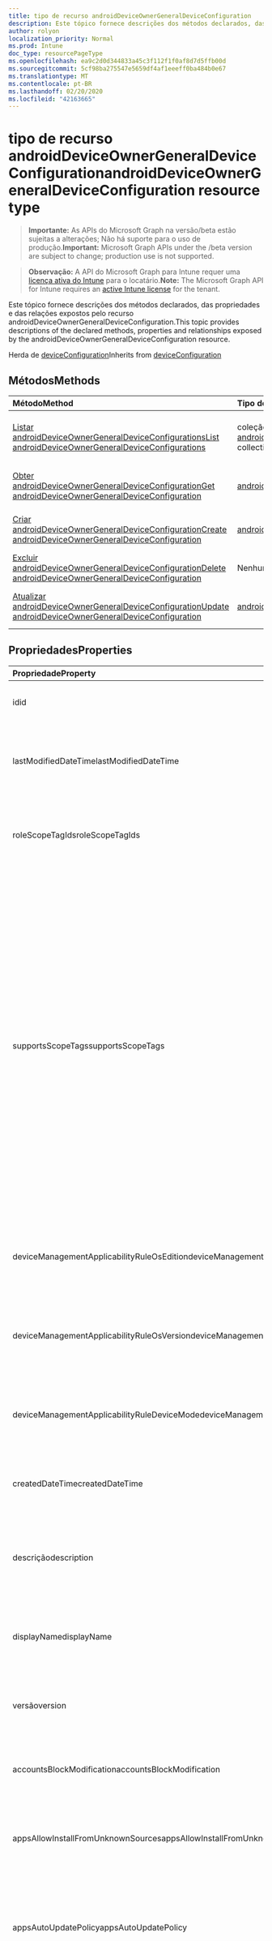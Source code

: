 ```yaml
---
title: tipo de recurso androidDeviceOwnerGeneralDeviceConfiguration
description: Este tópico fornece descrições dos métodos declarados, das propriedades e das relações expostos pelo recurso androidDeviceOwnerGeneralDeviceConfiguration.
author: rolyon
localization_priority: Normal
ms.prod: Intune
doc_type: resourcePageType
ms.openlocfilehash: ea9c2d0d344833a45c3f112f1f0af8d7d5ffb00d
ms.sourcegitcommit: 5cf98ba275547e5659df4af1eeeff0ba484b0e67
ms.translationtype: MT
ms.contentlocale: pt-BR
ms.lasthandoff: 02/20/2020
ms.locfileid: "42163665"
---
```

# <a name="androiddeviceownergeneraldeviceconfiguration-resource-type"></a><span data-ttu-id="50275-103">tipo de recurso androidDeviceOwnerGeneralDeviceConfiguration</span><span class="sxs-lookup"><span data-stu-id="50275-103">androidDeviceOwnerGeneralDeviceConfiguration resource type</span></span>

> <span data-ttu-id="50275-104">**Importante:** As APIs do Microsoft Graph na versão/beta estão sujeitas a alterações; Não há suporte para o uso de produção.</span><span class="sxs-lookup"><span data-stu-id="50275-104">**Important:** Microsoft Graph APIs under the /beta version are subject to change; production use is not supported.</span></span>

> <span data-ttu-id="50275-105">**Observação:** A API do Microsoft Graph para Intune requer uma [licença ativa do Intune](https://go.microsoft.com/fwlink/?linkid=839381) para o locatário.</span><span class="sxs-lookup"><span data-stu-id="50275-105">**Note:** The Microsoft Graph API for Intune requires an [active Intune license](https://go.microsoft.com/fwlink/?linkid=839381) for the tenant.</span></span>

<span data-ttu-id="50275-106">Este tópico fornece descrições dos métodos declarados, das propriedades e das relações expostos pelo recurso androidDeviceOwnerGeneralDeviceConfiguration.</span><span class="sxs-lookup"><span data-stu-id="50275-106">This topic provides descriptions of the declared methods, properties and relationships exposed by the androidDeviceOwnerGeneralDeviceConfiguration resource.</span></span>


<span data-ttu-id="50275-107">Herda de [deviceConfiguration](../resources/intune-shared-deviceconfiguration.md)</span><span class="sxs-lookup"><span data-stu-id="50275-107">Inherits from [deviceConfiguration](../resources/intune-shared-deviceconfiguration.md)</span></span>

## <a name="methods"></a><span data-ttu-id="50275-108">Métodos</span><span class="sxs-lookup"><span data-stu-id="50275-108">Methods</span></span>
|<span data-ttu-id="50275-109">Método</span><span class="sxs-lookup"><span data-stu-id="50275-109">Method</span></span>|<span data-ttu-id="50275-110">Tipo de retorno</span><span class="sxs-lookup"><span data-stu-id="50275-110">Return Type</span></span>|<span data-ttu-id="50275-111">Descrição</span><span class="sxs-lookup"><span data-stu-id="50275-111">Description</span></span>|
|:---|:---|:---|
|[<span data-ttu-id="50275-112">Listar androidDeviceOwnerGeneralDeviceConfigurations</span><span class="sxs-lookup"><span data-stu-id="50275-112">List androidDeviceOwnerGeneralDeviceConfigurations</span></span>](../api/intune-deviceconfig-androiddeviceownergeneraldeviceconfiguration-list.md)|<span data-ttu-id="50275-113">coleção [androidDeviceOwnerGeneralDeviceConfiguration](../resources/intune-deviceconfig-androiddeviceownergeneraldeviceconfiguration.md)</span><span class="sxs-lookup"><span data-stu-id="50275-113">[androidDeviceOwnerGeneralDeviceConfiguration](../resources/intune-deviceconfig-androiddeviceownergeneraldeviceconfiguration.md) collection</span></span>|<span data-ttu-id="50275-114">Listar Propriedades e relações dos objetos [androidDeviceOwnerGeneralDeviceConfiguration](../resources/intune-deviceconfig-androiddeviceownergeneraldeviceconfiguration.md) .</span><span class="sxs-lookup"><span data-stu-id="50275-114">List properties and relationships of the [androidDeviceOwnerGeneralDeviceConfiguration](../resources/intune-deviceconfig-androiddeviceownergeneraldeviceconfiguration.md) objects.</span></span>|
|[<span data-ttu-id="50275-115">Obter androidDeviceOwnerGeneralDeviceConfiguration</span><span class="sxs-lookup"><span data-stu-id="50275-115">Get androidDeviceOwnerGeneralDeviceConfiguration</span></span>](../api/intune-deviceconfig-androiddeviceownergeneraldeviceconfiguration-get.md)|[<span data-ttu-id="50275-116">androidDeviceOwnerGeneralDeviceConfiguration</span><span class="sxs-lookup"><span data-stu-id="50275-116">androidDeviceOwnerGeneralDeviceConfiguration</span></span>](../resources/intune-deviceconfig-androiddeviceownergeneraldeviceconfiguration.md)|<span data-ttu-id="50275-117">Leia as propriedades e as relações do objeto [androidDeviceOwnerGeneralDeviceConfiguration](../resources/intune-deviceconfig-androiddeviceownergeneraldeviceconfiguration.md) .</span><span class="sxs-lookup"><span data-stu-id="50275-117">Read properties and relationships of the [androidDeviceOwnerGeneralDeviceConfiguration](../resources/intune-deviceconfig-androiddeviceownergeneraldeviceconfiguration.md) object.</span></span>|
|[<span data-ttu-id="50275-118">Criar androidDeviceOwnerGeneralDeviceConfiguration</span><span class="sxs-lookup"><span data-stu-id="50275-118">Create androidDeviceOwnerGeneralDeviceConfiguration</span></span>](../api/intune-deviceconfig-androiddeviceownergeneraldeviceconfiguration-create.md)|[<span data-ttu-id="50275-119">androidDeviceOwnerGeneralDeviceConfiguration</span><span class="sxs-lookup"><span data-stu-id="50275-119">androidDeviceOwnerGeneralDeviceConfiguration</span></span>](../resources/intune-deviceconfig-androiddeviceownergeneraldeviceconfiguration.md)|<span data-ttu-id="50275-120">Criar um novo objeto [androidDeviceOwnerGeneralDeviceConfiguration](../resources/intune-deviceconfig-androiddeviceownergeneraldeviceconfiguration.md) .</span><span class="sxs-lookup"><span data-stu-id="50275-120">Create a new [androidDeviceOwnerGeneralDeviceConfiguration](../resources/intune-deviceconfig-androiddeviceownergeneraldeviceconfiguration.md) object.</span></span>|
|[<span data-ttu-id="50275-121">Excluir androidDeviceOwnerGeneralDeviceConfiguration</span><span class="sxs-lookup"><span data-stu-id="50275-121">Delete androidDeviceOwnerGeneralDeviceConfiguration</span></span>](../api/intune-deviceconfig-androiddeviceownergeneraldeviceconfiguration-delete.md)|<span data-ttu-id="50275-122">Nenhum</span><span class="sxs-lookup"><span data-stu-id="50275-122">None</span></span>|<span data-ttu-id="50275-123">Exclui [androidDeviceOwnerGeneralDeviceConfiguration](../resources/intune-deviceconfig-androiddeviceownergeneraldeviceconfiguration.md).</span><span class="sxs-lookup"><span data-stu-id="50275-123">Deletes a [androidDeviceOwnerGeneralDeviceConfiguration](../resources/intune-deviceconfig-androiddeviceownergeneraldeviceconfiguration.md).</span></span>|
|[<span data-ttu-id="50275-124">Atualizar androidDeviceOwnerGeneralDeviceConfiguration</span><span class="sxs-lookup"><span data-stu-id="50275-124">Update androidDeviceOwnerGeneralDeviceConfiguration</span></span>](../api/intune-deviceconfig-androiddeviceownergeneraldeviceconfiguration-update.md)|[<span data-ttu-id="50275-125">androidDeviceOwnerGeneralDeviceConfiguration</span><span class="sxs-lookup"><span data-stu-id="50275-125">androidDeviceOwnerGeneralDeviceConfiguration</span></span>](../resources/intune-deviceconfig-androiddeviceownergeneraldeviceconfiguration.md)|<span data-ttu-id="50275-126">Atualiza as propriedades de um objeto [androidDeviceOwnerGeneralDeviceConfiguration](../resources/intune-deviceconfig-androiddeviceownergeneraldeviceconfiguration.md) .</span><span class="sxs-lookup"><span data-stu-id="50275-126">Update the properties of a [androidDeviceOwnerGeneralDeviceConfiguration](../resources/intune-deviceconfig-androiddeviceownergeneraldeviceconfiguration.md) object.</span></span>|

## <a name="properties"></a><span data-ttu-id="50275-127">Propriedades</span><span class="sxs-lookup"><span data-stu-id="50275-127">Properties</span></span>
|<span data-ttu-id="50275-128">Propriedade</span><span class="sxs-lookup"><span data-stu-id="50275-128">Property</span></span>|<span data-ttu-id="50275-129">Tipo</span><span class="sxs-lookup"><span data-stu-id="50275-129">Type</span></span>|<span data-ttu-id="50275-130">Descrição</span><span class="sxs-lookup"><span data-stu-id="50275-130">Description</span></span>|
|:---|:---|:---|
|<span data-ttu-id="50275-131">id</span><span class="sxs-lookup"><span data-stu-id="50275-131">id</span></span>|<span data-ttu-id="50275-132">String</span><span class="sxs-lookup"><span data-stu-id="50275-132">String</span></span>|<span data-ttu-id="50275-133">Chave da entidade.</span><span class="sxs-lookup"><span data-stu-id="50275-133">Key of the entity.</span></span> <span data-ttu-id="50275-134">Herdada de [deviceConfiguration](../resources/intune-shared-deviceconfiguration.md)</span><span class="sxs-lookup"><span data-stu-id="50275-134">Inherited from [deviceConfiguration](../resources/intune-shared-deviceconfiguration.md)</span></span>|
|<span data-ttu-id="50275-135">lastModifiedDateTime</span><span class="sxs-lookup"><span data-stu-id="50275-135">lastModifiedDateTime</span></span>|<span data-ttu-id="50275-136">DateTimeOffset</span><span class="sxs-lookup"><span data-stu-id="50275-136">DateTimeOffset</span></span>|<span data-ttu-id="50275-137">DateTime da última modificação do objeto.</span><span class="sxs-lookup"><span data-stu-id="50275-137">DateTime the object was last modified.</span></span> <span data-ttu-id="50275-138">Herdada de [deviceConfiguration](../resources/intune-shared-deviceconfiguration.md)</span><span class="sxs-lookup"><span data-stu-id="50275-138">Inherited from [deviceConfiguration](../resources/intune-shared-deviceconfiguration.md)</span></span>|
|<span data-ttu-id="50275-139">roleScopeTagIds</span><span class="sxs-lookup"><span data-stu-id="50275-139">roleScopeTagIds</span></span>|<span data-ttu-id="50275-140">Coleção de cadeias de caracteres</span><span class="sxs-lookup"><span data-stu-id="50275-140">String collection</span></span>|<span data-ttu-id="50275-141">Lista de marcas de escopo para esta instância de entidade.</span><span class="sxs-lookup"><span data-stu-id="50275-141">List of Scope Tags for this Entity instance.</span></span> <span data-ttu-id="50275-142">Herdada de [deviceConfiguration](../resources/intune-shared-deviceconfiguration.md)</span><span class="sxs-lookup"><span data-stu-id="50275-142">Inherited from [deviceConfiguration](../resources/intune-shared-deviceconfiguration.md)</span></span>|
|<span data-ttu-id="50275-143">supportsScopeTags</span><span class="sxs-lookup"><span data-stu-id="50275-143">supportsScopeTags</span></span>|<span data-ttu-id="50275-144">Booliano</span><span class="sxs-lookup"><span data-stu-id="50275-144">Boolean</span></span>|<span data-ttu-id="50275-145">Indica se a configuração de dispositivo subjacente é ou não compatível com a atribuição de marcas de escopo.</span><span class="sxs-lookup"><span data-stu-id="50275-145">Indicates whether or not the underlying Device Configuration supports the assignment of scope tags.</span></span> <span data-ttu-id="50275-146">A atribuição à propriedade ScopeTags não é permitida quando esse valor é false e as entidades não serão visíveis aos usuários com escopo.</span><span class="sxs-lookup"><span data-stu-id="50275-146">Assigning to the ScopeTags property is not allowed when this value is false and entities will not be visible to scoped users.</span></span> <span data-ttu-id="50275-147">Isso ocorre para políticas herdadas criadas no Silverlight e pode ser resolvido excluindo e recriando a política no portal do Azure.</span><span class="sxs-lookup"><span data-stu-id="50275-147">This occurs for Legacy policies created in Silverlight and can be resolved by deleting and recreating the policy in the Azure Portal.</span></span> <span data-ttu-id="50275-148">Essa propriedade é somente leitura.</span><span class="sxs-lookup"><span data-stu-id="50275-148">This property is read-only.</span></span> <span data-ttu-id="50275-149">Herdada de [deviceConfiguration](../resources/intune-shared-deviceconfiguration.md)</span><span class="sxs-lookup"><span data-stu-id="50275-149">Inherited from [deviceConfiguration](../resources/intune-shared-deviceconfiguration.md)</span></span>|
|<span data-ttu-id="50275-150">deviceManagementApplicabilityRuleOsEdition</span><span class="sxs-lookup"><span data-stu-id="50275-150">deviceManagementApplicabilityRuleOsEdition</span></span>|[<span data-ttu-id="50275-151">deviceManagementApplicabilityRuleOsEdition</span><span class="sxs-lookup"><span data-stu-id="50275-151">deviceManagementApplicabilityRuleOsEdition</span></span>](../resources/intune-deviceconfig-devicemanagementapplicabilityruleosedition.md)|<span data-ttu-id="50275-152">A aplicabilidade da edição do sistema operacional para essa política.</span><span class="sxs-lookup"><span data-stu-id="50275-152">The OS edition applicability for this Policy.</span></span> <span data-ttu-id="50275-153">Herdada de [deviceConfiguration](../resources/intune-shared-deviceconfiguration.md)</span><span class="sxs-lookup"><span data-stu-id="50275-153">Inherited from [deviceConfiguration](../resources/intune-shared-deviceconfiguration.md)</span></span>|
|<span data-ttu-id="50275-154">deviceManagementApplicabilityRuleOsVersion</span><span class="sxs-lookup"><span data-stu-id="50275-154">deviceManagementApplicabilityRuleOsVersion</span></span>|[<span data-ttu-id="50275-155">deviceManagementApplicabilityRuleOsVersion</span><span class="sxs-lookup"><span data-stu-id="50275-155">deviceManagementApplicabilityRuleOsVersion</span></span>](../resources/intune-deviceconfig-devicemanagementapplicabilityruleosversion.md)|<span data-ttu-id="50275-156">A regra de aplicabilidade da versão do sistema operacional para esta política.</span><span class="sxs-lookup"><span data-stu-id="50275-156">The OS version applicability rule for this Policy.</span></span> <span data-ttu-id="50275-157">Herdada de [deviceConfiguration](../resources/intune-shared-deviceconfiguration.md)</span><span class="sxs-lookup"><span data-stu-id="50275-157">Inherited from [deviceConfiguration](../resources/intune-shared-deviceconfiguration.md)</span></span>|
|<span data-ttu-id="50275-158">deviceManagementApplicabilityRuleDeviceMode</span><span class="sxs-lookup"><span data-stu-id="50275-158">deviceManagementApplicabilityRuleDeviceMode</span></span>|[<span data-ttu-id="50275-159">deviceManagementApplicabilityRuleDeviceMode</span><span class="sxs-lookup"><span data-stu-id="50275-159">deviceManagementApplicabilityRuleDeviceMode</span></span>](../resources/intune-deviceconfig-devicemanagementapplicabilityruledevicemode.md)|<span data-ttu-id="50275-160">A regra de aplicabilidade do modo de dispositivo para essa política.</span><span class="sxs-lookup"><span data-stu-id="50275-160">The device mode applicability rule for this Policy.</span></span> <span data-ttu-id="50275-161">Herdada de [deviceConfiguration](../resources/intune-shared-deviceconfiguration.md)</span><span class="sxs-lookup"><span data-stu-id="50275-161">Inherited from [deviceConfiguration](../resources/intune-shared-deviceconfiguration.md)</span></span>|
|<span data-ttu-id="50275-162">createdDateTime</span><span class="sxs-lookup"><span data-stu-id="50275-162">createdDateTime</span></span>|<span data-ttu-id="50275-163">DateTimeOffset</span><span class="sxs-lookup"><span data-stu-id="50275-163">DateTimeOffset</span></span>|<span data-ttu-id="50275-164">DateTime em que o objeto foi criado.</span><span class="sxs-lookup"><span data-stu-id="50275-164">DateTime the object was created.</span></span> <span data-ttu-id="50275-165">Herdada de [deviceConfiguration](../resources/intune-shared-deviceconfiguration.md)</span><span class="sxs-lookup"><span data-stu-id="50275-165">Inherited from [deviceConfiguration](../resources/intune-shared-deviceconfiguration.md)</span></span>|
|<span data-ttu-id="50275-166">descrição</span><span class="sxs-lookup"><span data-stu-id="50275-166">description</span></span>|<span data-ttu-id="50275-167">String</span><span class="sxs-lookup"><span data-stu-id="50275-167">String</span></span>|<span data-ttu-id="50275-168">O administrador forneceu a descrição da Configuração do dispositivo.</span><span class="sxs-lookup"><span data-stu-id="50275-168">Admin provided description of the Device Configuration.</span></span> <span data-ttu-id="50275-169">Herdada de [deviceConfiguration](../resources/intune-shared-deviceconfiguration.md)</span><span class="sxs-lookup"><span data-stu-id="50275-169">Inherited from [deviceConfiguration](../resources/intune-shared-deviceconfiguration.md)</span></span>|
|<span data-ttu-id="50275-170">displayName</span><span class="sxs-lookup"><span data-stu-id="50275-170">displayName</span></span>|<span data-ttu-id="50275-171">Cadeia de caracteres</span><span class="sxs-lookup"><span data-stu-id="50275-171">String</span></span>|<span data-ttu-id="50275-172">O administrador forneceu o nome da Configuração do dispositivo.</span><span class="sxs-lookup"><span data-stu-id="50275-172">Admin provided name of the device configuration.</span></span> <span data-ttu-id="50275-173">Herdada de [deviceConfiguration](../resources/intune-shared-deviceconfiguration.md)</span><span class="sxs-lookup"><span data-stu-id="50275-173">Inherited from [deviceConfiguration](../resources/intune-shared-deviceconfiguration.md)</span></span>|
|<span data-ttu-id="50275-174">versão</span><span class="sxs-lookup"><span data-stu-id="50275-174">version</span></span>|<span data-ttu-id="50275-175">Int32</span><span class="sxs-lookup"><span data-stu-id="50275-175">Int32</span></span>|<span data-ttu-id="50275-176">Versão da configuração do dispositivo.</span><span class="sxs-lookup"><span data-stu-id="50275-176">Version of the device configuration.</span></span> <span data-ttu-id="50275-177">Herdada de [deviceConfiguration](../resources/intune-shared-deviceconfiguration.md)</span><span class="sxs-lookup"><span data-stu-id="50275-177">Inherited from [deviceConfiguration](../resources/intune-shared-deviceconfiguration.md)</span></span>|
|<span data-ttu-id="50275-178">accountsBlockModification</span><span class="sxs-lookup"><span data-stu-id="50275-178">accountsBlockModification</span></span>|<span data-ttu-id="50275-179">Booliano</span><span class="sxs-lookup"><span data-stu-id="50275-179">Boolean</span></span>|<span data-ttu-id="50275-180">Indica se a adição ou a remoção de contas está desabilitada.</span><span class="sxs-lookup"><span data-stu-id="50275-180">Indicates whether or not adding or removing accounts is disabled.</span></span>|
|<span data-ttu-id="50275-181">appsAllowInstallFromUnknownSources</span><span class="sxs-lookup"><span data-stu-id="50275-181">appsAllowInstallFromUnknownSources</span></span>|<span data-ttu-id="50275-182">Booliano</span><span class="sxs-lookup"><span data-stu-id="50275-182">Boolean</span></span>|<span data-ttu-id="50275-183">Indica se o usuário tem permissão para habilitar a configuração de fontes desconhecidas.</span><span class="sxs-lookup"><span data-stu-id="50275-183">Indicates whether or not the user is allowed to enable to unknown sources setting.</span></span>|
|<span data-ttu-id="50275-184">appsAutoUpdatePolicy</span><span class="sxs-lookup"><span data-stu-id="50275-184">appsAutoUpdatePolicy</span></span>|[<span data-ttu-id="50275-185">androidDeviceOwnerAppAutoUpdatePolicyType</span><span class="sxs-lookup"><span data-stu-id="50275-185">androidDeviceOwnerAppAutoUpdatePolicyType</span></span>](../resources/intune-deviceconfig-androiddeviceownerappautoupdatepolicytype.md)|<span data-ttu-id="50275-186">Indica o valor da política de atualização automática do aplicativo.</span><span class="sxs-lookup"><span data-stu-id="50275-186">Indicates the value of the app auto update policy.</span></span> <span data-ttu-id="50275-187">Os valores possíveis são: `notConfigured`, `userChoice`, `never`, `wiFiOnly`, `always`.</span><span class="sxs-lookup"><span data-stu-id="50275-187">Possible values are: `notConfigured`, `userChoice`, `never`, `wiFiOnly`, `always`.</span></span>|
|<span data-ttu-id="50275-188">appsDefaultPermissionPolicy</span><span class="sxs-lookup"><span data-stu-id="50275-188">appsDefaultPermissionPolicy</span></span>|[<span data-ttu-id="50275-189">androidDeviceOwnerDefaultAppPermissionPolicyType</span><span class="sxs-lookup"><span data-stu-id="50275-189">androidDeviceOwnerDefaultAppPermissionPolicyType</span></span>](../resources/intune-deviceconfig-androiddeviceownerdefaultapppermissionpolicytype.md)|<span data-ttu-id="50275-190">Indica a política de permissão para solicitações de permissões de tempo de execução se uma não estiver definida para o aplicativo especificamente.</span><span class="sxs-lookup"><span data-stu-id="50275-190">Indicates the permission policy for requests for runtime permissions if one is not defined for the app specifically.</span></span> <span data-ttu-id="50275-191">Os valores possíveis são: `deviceDefault`, `prompt`, `autoGrant`, `autoDeny`.</span><span class="sxs-lookup"><span data-stu-id="50275-191">Possible values are: `deviceDefault`, `prompt`, `autoGrant`, `autoDeny`.</span></span>|
|<span data-ttu-id="50275-192">appsRecommendSkippingFirstUseHints</span><span class="sxs-lookup"><span data-stu-id="50275-192">appsRecommendSkippingFirstUseHints</span></span>|<span data-ttu-id="50275-193">Booliano</span><span class="sxs-lookup"><span data-stu-id="50275-193">Boolean</span></span>|<span data-ttu-id="50275-194">Se todos os aplicativos devem ou não ser recomendados, pule qualquer dica de primeira vez que ele possa ter adicionado.</span><span class="sxs-lookup"><span data-stu-id="50275-194">Whether or not to recommend all apps skip any first-time-use hints they may have added.</span></span>|
|<span data-ttu-id="50275-195">bluetoothBlockConfiguration</span><span class="sxs-lookup"><span data-stu-id="50275-195">bluetoothBlockConfiguration</span></span>|<span data-ttu-id="50275-196">Booliano</span><span class="sxs-lookup"><span data-stu-id="50275-196">Boolean</span></span>|<span data-ttu-id="50275-197">Indica se um usuário será ou não impedido de configurar o Bluetooth.</span><span class="sxs-lookup"><span data-stu-id="50275-197">Indicates whether or not to block a user from configuring bluetooth.</span></span>|
|<span data-ttu-id="50275-198">bluetoothBlockContactSharing</span><span class="sxs-lookup"><span data-stu-id="50275-198">bluetoothBlockContactSharing</span></span>|<span data-ttu-id="50275-199">Booliano</span><span class="sxs-lookup"><span data-stu-id="50275-199">Boolean</span></span>|<span data-ttu-id="50275-200">Indica se um usuário será ou não impedido de compartilhar contatos via Bluetooth.</span><span class="sxs-lookup"><span data-stu-id="50275-200">Indicates whether or not to block a user from sharing contacts via bluetooth.</span></span>|
|<span data-ttu-id="50275-201">cameraBlocked</span><span class="sxs-lookup"><span data-stu-id="50275-201">cameraBlocked</span></span>|<span data-ttu-id="50275-202">Booliano</span><span class="sxs-lookup"><span data-stu-id="50275-202">Boolean</span></span>|<span data-ttu-id="50275-203">Indica se o uso da câmera deve ou não ser desativado.</span><span class="sxs-lookup"><span data-stu-id="50275-203">Indicates whether or not to disable the use of the camera.</span></span>|
|<span data-ttu-id="50275-204">cellularBlockWiFiTethering</span><span class="sxs-lookup"><span data-stu-id="50275-204">cellularBlockWiFiTethering</span></span>|<span data-ttu-id="50275-205">Boolean</span><span class="sxs-lookup"><span data-stu-id="50275-205">Boolean</span></span>|<span data-ttu-id="50275-206">Indica se o compartilhamento de Internet por Wi-Fi deve ou não ser bloqueado.</span><span class="sxs-lookup"><span data-stu-id="50275-206">Indicates whether or not to block Wi-Fi tethering.</span></span>|
|<span data-ttu-id="50275-207">certificateCredentialConfigurationDisabled</span><span class="sxs-lookup"><span data-stu-id="50275-207">certificateCredentialConfigurationDisabled</span></span>|<span data-ttu-id="50275-208">Booliano</span><span class="sxs-lookup"><span data-stu-id="50275-208">Boolean</span></span>|<span data-ttu-id="50275-209">Indica se os usuários devem ou não ser bloqueados de qualquer configuração de credencial de certificado.</span><span class="sxs-lookup"><span data-stu-id="50275-209">Indicates whether or not to block users from any certificate credential configuration.</span></span>|
|<span data-ttu-id="50275-210">dataRoamingBlocked</span><span class="sxs-lookup"><span data-stu-id="50275-210">dataRoamingBlocked</span></span>|<span data-ttu-id="50275-211">Booliano</span><span class="sxs-lookup"><span data-stu-id="50275-211">Boolean</span></span>|<span data-ttu-id="50275-212">Indica se um usuário será ou não bloqueado de roaming de dados.</span><span class="sxs-lookup"><span data-stu-id="50275-212">Indicates whether or not to block a user from data roaming.</span></span>|
|<span data-ttu-id="50275-213">dateTimeConfigurationBlocked</span><span class="sxs-lookup"><span data-stu-id="50275-213">dateTimeConfigurationBlocked</span></span>|<span data-ttu-id="50275-214">Booliano</span><span class="sxs-lookup"><span data-stu-id="50275-214">Boolean</span></span>|<span data-ttu-id="50275-215">Indica se o usuário será ou não impedido de alterar manualmente a data ou a hora no dispositivo</span><span class="sxs-lookup"><span data-stu-id="50275-215">Indicates whether or not to block the user from manually changing the date or time on the device</span></span>|
|<span data-ttu-id="50275-216">factoryResetDeviceAdministratorEmails</span><span class="sxs-lookup"><span data-stu-id="50275-216">factoryResetDeviceAdministratorEmails</span></span>|<span data-ttu-id="50275-217">Coleção de cadeias de caracteres</span><span class="sxs-lookup"><span data-stu-id="50275-217">String collection</span></span>|<span data-ttu-id="50275-218">Lista de emails de conta do Google que serão necessários para autenticar após a redefinição de fábrica de um dispositivo antes que ele possa ser configurado.</span><span class="sxs-lookup"><span data-stu-id="50275-218">List of Google account emails that will be required to authenticate after a device is factory reset before it can be set up.</span></span>|
|<span data-ttu-id="50275-219">factoryResetBlocked</span><span class="sxs-lookup"><span data-stu-id="50275-219">factoryResetBlocked</span></span>|<span data-ttu-id="50275-220">Boolean</span><span class="sxs-lookup"><span data-stu-id="50275-220">Boolean</span></span>|<span data-ttu-id="50275-221">Indica se a opção de redefinição de fábrica em configurações está desabilitada.</span><span class="sxs-lookup"><span data-stu-id="50275-221">Indicates whether or not the factory reset option in settings is disabled.</span></span>|
|<span data-ttu-id="50275-222">globalProxy</span><span class="sxs-lookup"><span data-stu-id="50275-222">globalProxy</span></span>|[<span data-ttu-id="50275-223">androidDeviceOwnerGlobalProxy</span><span class="sxs-lookup"><span data-stu-id="50275-223">androidDeviceOwnerGlobalProxy</span></span>](../resources/intune-deviceconfig-androiddeviceownerglobalproxy.md)|<span data-ttu-id="50275-224">O proxy é configurado diretamente com hosts, porta e hosts excluídos.</span><span class="sxs-lookup"><span data-stu-id="50275-224">Proxy is set up directly with host, port and excluded hosts.</span></span>|
|<span data-ttu-id="50275-225">googleAccountsBlocked</span><span class="sxs-lookup"><span data-stu-id="50275-225">googleAccountsBlocked</span></span>|<span data-ttu-id="50275-226">Booliano</span><span class="sxs-lookup"><span data-stu-id="50275-226">Boolean</span></span>|<span data-ttu-id="50275-227">Indica se as contas do Google serão bloqueadas ou não.</span><span class="sxs-lookup"><span data-stu-id="50275-227">Indicates whether or not google accounts will be blocked.</span></span>|
|<span data-ttu-id="50275-228">kioskModeScreenSaverConfigurationEnabled</span><span class="sxs-lookup"><span data-stu-id="50275-228">kioskModeScreenSaverConfigurationEnabled</span></span>|<span data-ttu-id="50275-229">Booliano</span><span class="sxs-lookup"><span data-stu-id="50275-229">Boolean</span></span>|<span data-ttu-id="50275-230">Se o modo de proteção de tela deve ou não ser habilitado ou não no modo quiosque.</span><span class="sxs-lookup"><span data-stu-id="50275-230">Whether or not to enable screen saver mode or not in Kiosk Mode.</span></span>|
|<span data-ttu-id="50275-231">kioskModeScreenSaverImageUrl</span><span class="sxs-lookup"><span data-stu-id="50275-231">kioskModeScreenSaverImageUrl</span></span>|<span data-ttu-id="50275-232">String</span><span class="sxs-lookup"><span data-stu-id="50275-232">String</span></span>|<span data-ttu-id="50275-233">URL de uma imagem que será a proteção de tela do dispositivo no modo quiosque.</span><span class="sxs-lookup"><span data-stu-id="50275-233">URL for an image that will be the device's screen saver in Kiosk Mode.</span></span>|
|<span data-ttu-id="50275-234">kioskModeScreenSaverDisplayTimeInSeconds</span><span class="sxs-lookup"><span data-stu-id="50275-234">kioskModeScreenSaverDisplayTimeInSeconds</span></span>|<span data-ttu-id="50275-235">Int32</span><span class="sxs-lookup"><span data-stu-id="50275-235">Int32</span></span>|<span data-ttu-id="50275-236">O número de segundos que o dispositivo exibirá a proteção de tela no modo quiosque.</span><span class="sxs-lookup"><span data-stu-id="50275-236">The number of seconds that the device will display the screen saver for in Kiosk Mode.</span></span> <span data-ttu-id="50275-237">Valores válidos de 0 a 9999999</span><span class="sxs-lookup"><span data-stu-id="50275-237">Valid values 0 to 9999999</span></span>|
|<span data-ttu-id="50275-238">kioskModeScreenSaverStartDelayInSeconds</span><span class="sxs-lookup"><span data-stu-id="50275-238">kioskModeScreenSaverStartDelayInSeconds</span></span>|<span data-ttu-id="50275-239">Int32</span><span class="sxs-lookup"><span data-stu-id="50275-239">Int32</span></span>|<span data-ttu-id="50275-240">O número de segundos que o dispositivo precisa estar inativo para que a proteção de tela seja mostrada no modo quiosque.</span><span class="sxs-lookup"><span data-stu-id="50275-240">The number of seconds the device needs to be inactive for before the screen saver is shown in Kiosk Mode.</span></span> <span data-ttu-id="50275-241">Valores válidos de 1 a 9999999</span><span class="sxs-lookup"><span data-stu-id="50275-241">Valid values 1 to 9999999</span></span>|
|<span data-ttu-id="50275-242">kioskModeScreenSaverDetectMediaDisabled</span><span class="sxs-lookup"><span data-stu-id="50275-242">kioskModeScreenSaverDetectMediaDisabled</span></span>|<span data-ttu-id="50275-243">Booliano</span><span class="sxs-lookup"><span data-stu-id="50275-243">Boolean</span></span>|<span data-ttu-id="50275-244">Se a tela do dispositivo deve ou não mostrar a proteção de tela se áudio/vídeo estiver em execução no modo quiosque.</span><span class="sxs-lookup"><span data-stu-id="50275-244">Whether or not the device screen should show the screen saver if audio/video is playing in Kiosk Mode.</span></span>|
|<span data-ttu-id="50275-245">kioskModeApps</span><span class="sxs-lookup"><span data-stu-id="50275-245">kioskModeApps</span></span>|<span data-ttu-id="50275-246">Coleção [appListItem](../resources/intune-deviceconfig-applistitem.md)</span><span class="sxs-lookup"><span data-stu-id="50275-246">[appListItem](../resources/intune-deviceconfig-applistitem.md) collection</span></span>|<span data-ttu-id="50275-247">Uma lista de aplicativos gerenciados que serão mostrados quando o dispositivo estiver no modo quiosque.</span><span class="sxs-lookup"><span data-stu-id="50275-247">A list of managed apps that will be shown when the device is in Kiosk Mode.</span></span> <span data-ttu-id="50275-248">Esta coleção pode conter um máximo de 500 elementos.</span><span class="sxs-lookup"><span data-stu-id="50275-248">This collection can contain a maximum of 500 elements.</span></span>|
|<span data-ttu-id="50275-249">kioskModeWallpaperUrl</span><span class="sxs-lookup"><span data-stu-id="50275-249">kioskModeWallpaperUrl</span></span>|<span data-ttu-id="50275-250">String</span><span class="sxs-lookup"><span data-stu-id="50275-250">String</span></span>|<span data-ttu-id="50275-251">URL para uma imagem publicamente acessível a ser usada para o papel de parede quando o dispositivo estiver no modo quiosque.</span><span class="sxs-lookup"><span data-stu-id="50275-251">URL to a publicly accessible image to use for the wallpaper when the device is in Kiosk Mode.</span></span>|
|<span data-ttu-id="50275-252">kioskModeExitCode</span><span class="sxs-lookup"><span data-stu-id="50275-252">kioskModeExitCode</span></span>|<span data-ttu-id="50275-253">String</span><span class="sxs-lookup"><span data-stu-id="50275-253">String</span></span>|<span data-ttu-id="50275-254">Código de saída para permitir que um usuário saia do modo quiosque quando o dispositivo estiver no modo quiosque.</span><span class="sxs-lookup"><span data-stu-id="50275-254">Exit code to allow a user to escape from Kiosk Mode when the device is in Kiosk Mode.</span></span>|
|<span data-ttu-id="50275-255">kioskModeVirtualHomeButtonEnabled</span><span class="sxs-lookup"><span data-stu-id="50275-255">kioskModeVirtualHomeButtonEnabled</span></span>|<span data-ttu-id="50275-256">Booliano</span><span class="sxs-lookup"><span data-stu-id="50275-256">Boolean</span></span>|<span data-ttu-id="50275-257">Se um botão de Home virtual será exibido ou não quando o dispositivo estiver no modo quiosque.</span><span class="sxs-lookup"><span data-stu-id="50275-257">Whether or not to display a virtual home button when the device is in Kiosk Mode.</span></span>|
|<span data-ttu-id="50275-258">kioskModeVirtualHomeButtonType</span><span class="sxs-lookup"><span data-stu-id="50275-258">kioskModeVirtualHomeButtonType</span></span>|[<span data-ttu-id="50275-259">androidDeviceOwnerVirtualHomeButtonType</span><span class="sxs-lookup"><span data-stu-id="50275-259">androidDeviceOwnerVirtualHomeButtonType</span></span>](../resources/intune-deviceconfig-androiddeviceownervirtualhomebuttontype.md)|<span data-ttu-id="50275-260">Indica se o botão de Home virtual é um botão deslizar para cima ou um botão de início flutuante.</span><span class="sxs-lookup"><span data-stu-id="50275-260">Indicates whether the virtual home button is a swipe up home button or a floating home button.</span></span> <span data-ttu-id="50275-261">Os valores possíveis são: `notConfigured`, `swipeUp`, `floating`.</span><span class="sxs-lookup"><span data-stu-id="50275-261">Possible values are: `notConfigured`, `swipeUp`, `floating`.</span></span>|
|<span data-ttu-id="50275-262">kioskModeBluetoothConfigurationEnabled</span><span class="sxs-lookup"><span data-stu-id="50275-262">kioskModeBluetoothConfigurationEnabled</span></span>|<span data-ttu-id="50275-263">Booliano</span><span class="sxs-lookup"><span data-stu-id="50275-263">Boolean</span></span>|<span data-ttu-id="50275-264">Se permitirá ou não que um usuário defina configurações de Bluetooth no modo quiosque.</span><span class="sxs-lookup"><span data-stu-id="50275-264">Whether or not to allow a user to configure Bluetooth settings in Kiosk Mode.</span></span>|
|<span data-ttu-id="50275-265">kioskModeWiFiConfigurationEnabled</span><span class="sxs-lookup"><span data-stu-id="50275-265">kioskModeWiFiConfigurationEnabled</span></span>|<span data-ttu-id="50275-266">Booliano</span><span class="sxs-lookup"><span data-stu-id="50275-266">Boolean</span></span>|<span data-ttu-id="50275-267">Se permitirá ou não que um usuário defina configurações de Wi-Fi no modo quiosque.</span><span class="sxs-lookup"><span data-stu-id="50275-267">Whether or not to allow a user to configure Wi-Fi settings in Kiosk Mode.</span></span>|
|<span data-ttu-id="50275-268">kioskModeFlashlightConfigurationEnabled</span><span class="sxs-lookup"><span data-stu-id="50275-268">kioskModeFlashlightConfigurationEnabled</span></span>|<span data-ttu-id="50275-269">Booliano</span><span class="sxs-lookup"><span data-stu-id="50275-269">Boolean</span></span>|<span data-ttu-id="50275-270">Se permitirá ou não que um usuário use a lanterna no modo quiosque.</span><span class="sxs-lookup"><span data-stu-id="50275-270">Whether or not to allow a user to use the flashlight in Kiosk Mode.</span></span>|
|<span data-ttu-id="50275-271">kioskModeMediaVolumeConfigurationEnabled</span><span class="sxs-lookup"><span data-stu-id="50275-271">kioskModeMediaVolumeConfigurationEnabled</span></span>|<span data-ttu-id="50275-272">Booliano</span><span class="sxs-lookup"><span data-stu-id="50275-272">Boolean</span></span>|<span data-ttu-id="50275-273">Se permitirá ou não que um usuário altere o volume de mídia no modo quiosque.</span><span class="sxs-lookup"><span data-stu-id="50275-273">Whether or not to allow a user to change the media volume in Kiosk Mode.</span></span>|
|<span data-ttu-id="50275-274">microphoneForceMute</span><span class="sxs-lookup"><span data-stu-id="50275-274">microphoneForceMute</span></span>|<span data-ttu-id="50275-275">Booliano</span><span class="sxs-lookup"><span data-stu-id="50275-275">Boolean</span></span>|<span data-ttu-id="50275-276">Indica se a desativação do microfone no dispositivo deve ou não ser bloqueada.</span><span class="sxs-lookup"><span data-stu-id="50275-276">Indicates whether or not to block unmuting the microphone on the device.</span></span>|
|<span data-ttu-id="50275-277">networkEscapeHatchAllowed</span><span class="sxs-lookup"><span data-stu-id="50275-277">networkEscapeHatchAllowed</span></span>|<span data-ttu-id="50275-278">Booliano</span><span class="sxs-lookup"><span data-stu-id="50275-278">Boolean</span></span>|<span data-ttu-id="50275-279">Indica se o dispositivo permitirá ou não conexão com uma conexão de rede temporária no momento da inicialização.</span><span class="sxs-lookup"><span data-stu-id="50275-279">Indicates whether or not the device will allow connecting to a temporary network connection at boot time.</span></span>|
|<span data-ttu-id="50275-280">nfcBlockOutgoingBeam</span><span class="sxs-lookup"><span data-stu-id="50275-280">nfcBlockOutgoingBeam</span></span>|<span data-ttu-id="50275-281">Booliano</span><span class="sxs-lookup"><span data-stu-id="50275-281">Boolean</span></span>|<span data-ttu-id="50275-282">Indica se o feixe de saída NFC deve ou não ser bloqueado.</span><span class="sxs-lookup"><span data-stu-id="50275-282">Indicates whether or not to block NFC outgoing beam.</span></span>|
|<span data-ttu-id="50275-283">passwordBlockKeyguard</span><span class="sxs-lookup"><span data-stu-id="50275-283">passwordBlockKeyguard</span></span>|<span data-ttu-id="50275-284">Booliano</span><span class="sxs-lookup"><span data-stu-id="50275-284">Boolean</span></span>|<span data-ttu-id="50275-285">Indica se o keyguard está desabilitado ou não.</span><span class="sxs-lookup"><span data-stu-id="50275-285">Indicates whether or not the keyguard is disabled.</span></span>|
|<span data-ttu-id="50275-286">passwordBlockKeyguardFeatures</span><span class="sxs-lookup"><span data-stu-id="50275-286">passwordBlockKeyguardFeatures</span></span>|<span data-ttu-id="50275-287">coleção [androidKeyguardFeature](../resources/intune-deviceconfig-androidkeyguardfeature.md)</span><span class="sxs-lookup"><span data-stu-id="50275-287">[androidKeyguardFeature](../resources/intune-deviceconfig-androidkeyguardfeature.md) collection</span></span>|<span data-ttu-id="50275-288">Lista de recursos de keyguard de dispositivo para bloquear.</span><span class="sxs-lookup"><span data-stu-id="50275-288">List of device keyguard features to block.</span></span> <span data-ttu-id="50275-289">Essa coleção pode conter um máximo de 7 elementos.</span><span class="sxs-lookup"><span data-stu-id="50275-289">This collection can contain a maximum of 7 elements.</span></span>|
|<span data-ttu-id="50275-290">passwordExpirationDays</span><span class="sxs-lookup"><span data-stu-id="50275-290">passwordExpirationDays</span></span>|<span data-ttu-id="50275-291">Int32</span><span class="sxs-lookup"><span data-stu-id="50275-291">Int32</span></span>|<span data-ttu-id="50275-292">Indica a quantidade de tempo, em segundos, que uma senha pode ser definida para antes de expirar e uma nova senha será necessária.</span><span class="sxs-lookup"><span data-stu-id="50275-292">Indicates the amount of time in seconds that a password can be set for before it expires and a new password will be required.</span></span> <span data-ttu-id="50275-293">Valores válidos de 1 a 365</span><span class="sxs-lookup"><span data-stu-id="50275-293">Valid values 1 to 365</span></span>|
|<span data-ttu-id="50275-294">passwordMinimumLength</span><span class="sxs-lookup"><span data-stu-id="50275-294">passwordMinimumLength</span></span>|<span data-ttu-id="50275-295">Int32</span><span class="sxs-lookup"><span data-stu-id="50275-295">Int32</span></span>|<span data-ttu-id="50275-296">Indica o comprimento mínimo da senha necessária no dispositivo.</span><span class="sxs-lookup"><span data-stu-id="50275-296">Indicates the minimum length of the password required on the device.</span></span> <span data-ttu-id="50275-297">Valores válidos de 4 a 16</span><span class="sxs-lookup"><span data-stu-id="50275-297">Valid values 4 to 16</span></span>|
|<span data-ttu-id="50275-298">passwordMinimumLetterCharacters</span><span class="sxs-lookup"><span data-stu-id="50275-298">passwordMinimumLetterCharacters</span></span>|<span data-ttu-id="50275-299">Int32</span><span class="sxs-lookup"><span data-stu-id="50275-299">Int32</span></span>|<span data-ttu-id="50275-300">Indica o número mínimo de caracteres de letras necessários para a senha do dispositivo.</span><span class="sxs-lookup"><span data-stu-id="50275-300">Indicates the minimum number of letter characters required for device password.</span></span> <span data-ttu-id="50275-301">Valores válidos de 1 a 16</span><span class="sxs-lookup"><span data-stu-id="50275-301">Valid values 1 to 16</span></span>|
|<span data-ttu-id="50275-302">passwordMinimumLowerCaseCharacters</span><span class="sxs-lookup"><span data-stu-id="50275-302">passwordMinimumLowerCaseCharacters</span></span>|<span data-ttu-id="50275-303">Int32</span><span class="sxs-lookup"><span data-stu-id="50275-303">Int32</span></span>|<span data-ttu-id="50275-304">Indica o número mínimo de caracteres de maiúsculas e minúsculas necessários para a senha do dispositivo.</span><span class="sxs-lookup"><span data-stu-id="50275-304">Indicates the minimum number of lower case characters required for device password.</span></span> <span data-ttu-id="50275-305">Valores válidos de 1 a 16</span><span class="sxs-lookup"><span data-stu-id="50275-305">Valid values 1 to 16</span></span>|
|<span data-ttu-id="50275-306">passwordMinimumNonLetterCharacters</span><span class="sxs-lookup"><span data-stu-id="50275-306">passwordMinimumNonLetterCharacters</span></span>|<span data-ttu-id="50275-307">Int32</span><span class="sxs-lookup"><span data-stu-id="50275-307">Int32</span></span>|<span data-ttu-id="50275-308">Indica o número mínimo de caracteres que não são letras necessários para a senha do dispositivo.</span><span class="sxs-lookup"><span data-stu-id="50275-308">Indicates the minimum number of non-letter characters required for device password.</span></span> <span data-ttu-id="50275-309">Valores válidos de 1 a 16</span><span class="sxs-lookup"><span data-stu-id="50275-309">Valid values 1 to 16</span></span>|
|<span data-ttu-id="50275-310">passwordMinimumNumericCharacters</span><span class="sxs-lookup"><span data-stu-id="50275-310">passwordMinimumNumericCharacters</span></span>|<span data-ttu-id="50275-311">Int32</span><span class="sxs-lookup"><span data-stu-id="50275-311">Int32</span></span>|<span data-ttu-id="50275-312">Indica o número mínimo de caracteres numéricos necessários para a senha do dispositivo.</span><span class="sxs-lookup"><span data-stu-id="50275-312">Indicates the minimum number of numeric characters required for device password.</span></span> <span data-ttu-id="50275-313">Valores válidos de 1 a 16</span><span class="sxs-lookup"><span data-stu-id="50275-313">Valid values 1 to 16</span></span>|
|<span data-ttu-id="50275-314">passwordMinimumSymbolCharacters</span><span class="sxs-lookup"><span data-stu-id="50275-314">passwordMinimumSymbolCharacters</span></span>|<span data-ttu-id="50275-315">Int32</span><span class="sxs-lookup"><span data-stu-id="50275-315">Int32</span></span>|<span data-ttu-id="50275-316">Indica o número mínimo de caracteres de símbolo necessários para a senha do dispositivo.</span><span class="sxs-lookup"><span data-stu-id="50275-316">Indicates the minimum number of symbol characters required for device password.</span></span> <span data-ttu-id="50275-317">Valores válidos de 1 a 16</span><span class="sxs-lookup"><span data-stu-id="50275-317">Valid values 1 to 16</span></span>|
|<span data-ttu-id="50275-318">passwordMinimumUpperCaseCharacters</span><span class="sxs-lookup"><span data-stu-id="50275-318">passwordMinimumUpperCaseCharacters</span></span>|<span data-ttu-id="50275-319">Int32</span><span class="sxs-lookup"><span data-stu-id="50275-319">Int32</span></span>|<span data-ttu-id="50275-320">Indica o número mínimo de caracteres de caseletter superior necessários para a senha do dispositivo.</span><span class="sxs-lookup"><span data-stu-id="50275-320">Indicates the minimum number of upper caseletter characters required for device password.</span></span> <span data-ttu-id="50275-321">Valores válidos de 1 a 16</span><span class="sxs-lookup"><span data-stu-id="50275-321">Valid values 1 to 16</span></span>|
|<span data-ttu-id="50275-322">passwordMinutesOfInactivityBeforeScreenTimeout</span><span class="sxs-lookup"><span data-stu-id="50275-322">passwordMinutesOfInactivityBeforeScreenTimeout</span></span>|<span data-ttu-id="50275-323">Int32</span><span class="sxs-lookup"><span data-stu-id="50275-323">Int32</span></span>|<span data-ttu-id="50275-324">Milissegundos de inatividade antes da tela expirar.</span><span class="sxs-lookup"><span data-stu-id="50275-324">Milliseconds of inactivity before the screen times out.</span></span>|
|<span data-ttu-id="50275-325">passwordPreviousPasswordCountToBlock</span><span class="sxs-lookup"><span data-stu-id="50275-325">passwordPreviousPasswordCountToBlock</span></span>|<span data-ttu-id="50275-326">Int32</span><span class="sxs-lookup"><span data-stu-id="50275-326">Int32</span></span>|<span data-ttu-id="50275-327">Indica o comprimento do histórico de senhas, onde o usuário não poderá inserir uma nova senha que seja igual a qualquer senha no histórico.</span><span class="sxs-lookup"><span data-stu-id="50275-327">Indicates the length of password history, where the user will not be able to enter a new password that is the same as any password in the history.</span></span> <span data-ttu-id="50275-328">Valores válidos de 0 a 24</span><span class="sxs-lookup"><span data-stu-id="50275-328">Valid values 0 to 24</span></span>|
|<span data-ttu-id="50275-329">passwordRequiredType</span><span class="sxs-lookup"><span data-stu-id="50275-329">passwordRequiredType</span></span>|[<span data-ttu-id="50275-330">androidDeviceOwnerRequiredPasswordType</span><span class="sxs-lookup"><span data-stu-id="50275-330">androidDeviceOwnerRequiredPasswordType</span></span>](../resources/intune-deviceconfig-androiddeviceownerrequiredpasswordtype.md)|<span data-ttu-id="50275-331">Indica a qualidade mínima da senha necessária no dispositivo.</span><span class="sxs-lookup"><span data-stu-id="50275-331">Indicates the minimum password quality required on the device.</span></span> <span data-ttu-id="50275-332">Os valores possíveis são: `deviceDefault`, `required`, `numeric`, `numericComplex`, `alphabetic`, `alphanumeric`, `alphanumericWithSymbols`, `lowSecurityBiometric`, `customPassword`.</span><span class="sxs-lookup"><span data-stu-id="50275-332">Possible values are: `deviceDefault`, `required`, `numeric`, `numericComplex`, `alphabetic`, `alphanumeric`, `alphanumericWithSymbols`, `lowSecurityBiometric`, `customPassword`.</span></span>|
|<span data-ttu-id="50275-333">passwordSignInFailureCountBeforeFactoryReset</span><span class="sxs-lookup"><span data-stu-id="50275-333">passwordSignInFailureCountBeforeFactoryReset</span></span>|<span data-ttu-id="50275-334">Int32</span><span class="sxs-lookup"><span data-stu-id="50275-334">Int32</span></span>|<span data-ttu-id="50275-335">Indica o número de vezes que um usuário pode inserir uma senha incorreta antes que o dispositivo seja apagado.</span><span class="sxs-lookup"><span data-stu-id="50275-335">Indicates the number of times a user can enter an incorrect password before the device is wiped.</span></span> <span data-ttu-id="50275-336">Valores válidos de 4 a 11</span><span class="sxs-lookup"><span data-stu-id="50275-336">Valid values 4 to 11</span></span>|
|<span data-ttu-id="50275-337">playStoreMode</span><span class="sxs-lookup"><span data-stu-id="50275-337">playStoreMode</span></span>|[<span data-ttu-id="50275-338">androidDeviceOwnerPlayStoreMode</span><span class="sxs-lookup"><span data-stu-id="50275-338">androidDeviceOwnerPlayStoreMode</span></span>](../resources/intune-deviceconfig-androiddeviceownerplaystoremode.md)|<span data-ttu-id="50275-339">Indica o modo de repositório de execução do dispositivo.</span><span class="sxs-lookup"><span data-stu-id="50275-339">Indicates the Play Store mode of the device.</span></span> <span data-ttu-id="50275-340">Os valores possíveis são: `notConfigured`, `allowList`, `blockList`.</span><span class="sxs-lookup"><span data-stu-id="50275-340">Possible values are: `notConfigured`, `allowList`, `blockList`.</span></span>|
|<span data-ttu-id="50275-341">safeBootBlocked</span><span class="sxs-lookup"><span data-stu-id="50275-341">safeBootBlocked</span></span>|<span data-ttu-id="50275-342">Booliano</span><span class="sxs-lookup"><span data-stu-id="50275-342">Boolean</span></span>|<span data-ttu-id="50275-343">Indica se o dispositivo será reinicializado na inicialização segura está desabilitado.</span><span class="sxs-lookup"><span data-stu-id="50275-343">Indicates whether or not rebooting the device into safe boot is disabled.</span></span>|
|<span data-ttu-id="50275-344">screenCaptureBlocked</span><span class="sxs-lookup"><span data-stu-id="50275-344">screenCaptureBlocked</span></span>|<span data-ttu-id="50275-345">Boolean</span><span class="sxs-lookup"><span data-stu-id="50275-345">Boolean</span></span>|<span data-ttu-id="50275-346">Indica se a capacidade de realizar capturas de tela deve ou não ser desabilitada.</span><span class="sxs-lookup"><span data-stu-id="50275-346">Indicates whether or not to disable the capability to take screenshots.</span></span>|
|<span data-ttu-id="50275-347">securityAllowDebuggingFeatures</span><span class="sxs-lookup"><span data-stu-id="50275-347">securityAllowDebuggingFeatures</span></span>|<span data-ttu-id="50275-348">Booliano</span><span class="sxs-lookup"><span data-stu-id="50275-348">Boolean</span></span>|<span data-ttu-id="50275-349">Indica se o usuário será ou não impedido de habilitar recursos de depuração no dispositivo.</span><span class="sxs-lookup"><span data-stu-id="50275-349">Indicates whether or not to block the user from enabling debugging features on the device.</span></span>|
|<span data-ttu-id="50275-350">securityRequireVerifyApps</span><span class="sxs-lookup"><span data-stu-id="50275-350">securityRequireVerifyApps</span></span>|<span data-ttu-id="50275-351">Booliano</span><span class="sxs-lookup"><span data-stu-id="50275-351">Boolean</span></span>|<span data-ttu-id="50275-352">Indica se os aplicativos devem ou não ser verificados.</span><span class="sxs-lookup"><span data-stu-id="50275-352">Indicates whether or not verify apps is required.</span></span>|
|<span data-ttu-id="50275-353">statusBarBlocked</span><span class="sxs-lookup"><span data-stu-id="50275-353">statusBarBlocked</span></span>|<span data-ttu-id="50275-354">Booliano</span><span class="sxs-lookup"><span data-stu-id="50275-354">Boolean</span></span>|<span data-ttu-id="50275-355">Indica se a barra de status está desabilitada, incluindo notificações, configurações rápidas e outras sobreposições de tela.</span><span class="sxs-lookup"><span data-stu-id="50275-355">Indicates whether or the status bar is disabled, including notifications, quick settings and other screen overlays.</span></span>|
|<span data-ttu-id="50275-356">stayOnModes</span><span class="sxs-lookup"><span data-stu-id="50275-356">stayOnModes</span></span>|<span data-ttu-id="50275-357">coleção [androidDeviceOwnerBatteryPluggedMode](../resources/intune-deviceconfig-androiddeviceownerbatterypluggedmode.md)</span><span class="sxs-lookup"><span data-stu-id="50275-357">[androidDeviceOwnerBatteryPluggedMode](../resources/intune-deviceconfig-androiddeviceownerbatterypluggedmode.md) collection</span></span>|<span data-ttu-id="50275-358">Lista de modos em que a exibição do dispositivo permanecerá ligada.</span><span class="sxs-lookup"><span data-stu-id="50275-358">List of modes in which the device's display will stay powered-on.</span></span> <span data-ttu-id="50275-359">Essa coleção pode conter um máximo de 4 elementos.</span><span class="sxs-lookup"><span data-stu-id="50275-359">This collection can contain a maximum of 4 elements.</span></span>|
|<span data-ttu-id="50275-360">storageAllowUsb</span><span class="sxs-lookup"><span data-stu-id="50275-360">storageAllowUsb</span></span>|<span data-ttu-id="50275-361">Booliano</span><span class="sxs-lookup"><span data-stu-id="50275-361">Boolean</span></span>|<span data-ttu-id="50275-362">Indica se o armazenamento em massa USB deve ou não ser permitido.</span><span class="sxs-lookup"><span data-stu-id="50275-362">Indicates whether or not to allow USB mass storage.</span></span>|
|<span data-ttu-id="50275-363">storageBlockExternalMedia</span><span class="sxs-lookup"><span data-stu-id="50275-363">storageBlockExternalMedia</span></span>|<span data-ttu-id="50275-364">Booliano</span><span class="sxs-lookup"><span data-stu-id="50275-364">Boolean</span></span>|<span data-ttu-id="50275-365">Indica se a mídia externa deve ou não ser bloqueada.</span><span class="sxs-lookup"><span data-stu-id="50275-365">Indicates whether or not to block external media.</span></span>|
|<span data-ttu-id="50275-366">storageBlockUsbFileTransfer</span><span class="sxs-lookup"><span data-stu-id="50275-366">storageBlockUsbFileTransfer</span></span>|<span data-ttu-id="50275-367">Booliano</span><span class="sxs-lookup"><span data-stu-id="50275-367">Boolean</span></span>|<span data-ttu-id="50275-368">Indica se a transferência de arquivos USB deve ou não ser bloqueada.</span><span class="sxs-lookup"><span data-stu-id="50275-368">Indicates whether or not to block USB file transfer.</span></span>|
|<span data-ttu-id="50275-369">systemUpdateWindowStartMinutesAfterMidnight</span><span class="sxs-lookup"><span data-stu-id="50275-369">systemUpdateWindowStartMinutesAfterMidnight</span></span>|<span data-ttu-id="50275-370">Int32</span><span class="sxs-lookup"><span data-stu-id="50275-370">Int32</span></span>|<span data-ttu-id="50275-371">Indica o número de minutos após a meia-noite que a janela de atualização do sistema é iniciada.</span><span class="sxs-lookup"><span data-stu-id="50275-371">Indicates the number of minutes after midnight that the system update window starts.</span></span> <span data-ttu-id="50275-372">Valores válidos de 0 a 1440</span><span class="sxs-lookup"><span data-stu-id="50275-372">Valid values 0 to 1440</span></span>|
|<span data-ttu-id="50275-373">systemUpdateWindowEndMinutesAfterMidnight</span><span class="sxs-lookup"><span data-stu-id="50275-373">systemUpdateWindowEndMinutesAfterMidnight</span></span>|<span data-ttu-id="50275-374">Int32</span><span class="sxs-lookup"><span data-stu-id="50275-374">Int32</span></span>|<span data-ttu-id="50275-375">Indica o número de minutos após a meia-noite que a janela de atualização do sistema termina.</span><span class="sxs-lookup"><span data-stu-id="50275-375">Indicates the number of minutes after midnight that the system update window ends.</span></span> <span data-ttu-id="50275-376">Valores válidos de 0 a 1440</span><span class="sxs-lookup"><span data-stu-id="50275-376">Valid values 0 to 1440</span></span>|
|<span data-ttu-id="50275-377">systemUpdateInstallType</span><span class="sxs-lookup"><span data-stu-id="50275-377">systemUpdateInstallType</span></span>|[<span data-ttu-id="50275-378">androidDeviceOwnerSystemUpdateInstallType</span><span class="sxs-lookup"><span data-stu-id="50275-378">androidDeviceOwnerSystemUpdateInstallType</span></span>](../resources/intune-deviceconfig-androiddeviceownersystemupdateinstalltype.md)|<span data-ttu-id="50275-379">O tipo de configuração de atualização do sistema.</span><span class="sxs-lookup"><span data-stu-id="50275-379">The type of system update configuration.</span></span> <span data-ttu-id="50275-380">Os valores possíveis são: `deviceDefault`, `postpone`, `windowed`, `automatic`.</span><span class="sxs-lookup"><span data-stu-id="50275-380">Possible values are: `deviceDefault`, `postpone`, `windowed`, `automatic`.</span></span>|
|<span data-ttu-id="50275-381">systemWindowsBlocked</span><span class="sxs-lookup"><span data-stu-id="50275-381">systemWindowsBlocked</span></span>|<span data-ttu-id="50275-382">Booliano</span><span class="sxs-lookup"><span data-stu-id="50275-382">Boolean</span></span>|<span data-ttu-id="50275-383">Se as janelas de prompt do sistema Android serão bloqueadas ou não, como notificações, atividades de telefone e alertas de sistema.</span><span class="sxs-lookup"><span data-stu-id="50275-383">Whether or not to block Android system prompt windows, like toasts, phone activities, and system alerts.</span></span>|
|<span data-ttu-id="50275-384">usersBlockAdd</span><span class="sxs-lookup"><span data-stu-id="50275-384">usersBlockAdd</span></span>|<span data-ttu-id="50275-385">Booliano</span><span class="sxs-lookup"><span data-stu-id="50275-385">Boolean</span></span>|<span data-ttu-id="50275-386">Indica se os usuários e perfis serão ou não desabilitados.</span><span class="sxs-lookup"><span data-stu-id="50275-386">Indicates whether or not adding users and profiles is disabled.</span></span>|
|<span data-ttu-id="50275-387">usersBlockRemove</span><span class="sxs-lookup"><span data-stu-id="50275-387">usersBlockRemove</span></span>|<span data-ttu-id="50275-388">Booliano</span><span class="sxs-lookup"><span data-stu-id="50275-388">Boolean</span></span>|<span data-ttu-id="50275-389">Indica se a remoção de outros usuários do dispositivo deve ou não ser desabilitada.</span><span class="sxs-lookup"><span data-stu-id="50275-389">Indicates whether or not to disable removing other users from the device.</span></span>|
|<span data-ttu-id="50275-390">volumeBlockAdjustment</span><span class="sxs-lookup"><span data-stu-id="50275-390">volumeBlockAdjustment</span></span>|<span data-ttu-id="50275-391">Booliano</span><span class="sxs-lookup"><span data-stu-id="50275-391">Boolean</span></span>|<span data-ttu-id="50275-392">Indica se o ajuste do volume mestre está ou não desabilitado.</span><span class="sxs-lookup"><span data-stu-id="50275-392">Indicates whether or not adjusting the master volume is disabled.</span></span>|
|<span data-ttu-id="50275-393">vpnAlwaysOnLockdownMode</span><span class="sxs-lookup"><span data-stu-id="50275-393">vpnAlwaysOnLockdownMode</span></span>|<span data-ttu-id="50275-394">Booliano</span><span class="sxs-lookup"><span data-stu-id="50275-394">Boolean</span></span>|<span data-ttu-id="50275-395">Se um nome de pacote VPN Always on for especificado, se o tráfego de rede será ou não bloqueado quando essa VPN for desconectada.</span><span class="sxs-lookup"><span data-stu-id="50275-395">If an always on VPN package name is specified, whether or not to lock network traffic when that VPN is disconnected.</span></span>|
|<span data-ttu-id="50275-396">vpnAlwaysOnPackageIdentifier</span><span class="sxs-lookup"><span data-stu-id="50275-396">vpnAlwaysOnPackageIdentifier</span></span>|<span data-ttu-id="50275-397">String</span><span class="sxs-lookup"><span data-stu-id="50275-397">String</span></span>|<span data-ttu-id="50275-398">Nome do pacote do aplicativo Android para o aplicativo que manipulará uma conexão VPN sempre ativa.</span><span class="sxs-lookup"><span data-stu-id="50275-398">Android app package name for app that will handle an always-on VPN connection.</span></span>|
|<span data-ttu-id="50275-399">wifiBlockEditConfigurations</span><span class="sxs-lookup"><span data-stu-id="50275-399">wifiBlockEditConfigurations</span></span>|<span data-ttu-id="50275-400">Booliano</span><span class="sxs-lookup"><span data-stu-id="50275-400">Boolean</span></span>|<span data-ttu-id="50275-401">Indica se o usuário será ou não impedido de editar as configurações de conexão WiFi.</span><span class="sxs-lookup"><span data-stu-id="50275-401">Indicates whether or not to block the user from editing the wifi connection settings.</span></span>|
|<span data-ttu-id="50275-402">wifiBlockEditPolicyDefinedConfigurations</span><span class="sxs-lookup"><span data-stu-id="50275-402">wifiBlockEditPolicyDefinedConfigurations</span></span>|<span data-ttu-id="50275-403">Booliano</span><span class="sxs-lookup"><span data-stu-id="50275-403">Boolean</span></span>|<span data-ttu-id="50275-404">Indica se o usuário será ou não impedido de editar apenas as redes definidas pela política.</span><span class="sxs-lookup"><span data-stu-id="50275-404">Indicates whether or not to block the user from editing just the networks defined by the policy.</span></span>|

## <a name="relationships"></a><span data-ttu-id="50275-405">Relações</span><span class="sxs-lookup"><span data-stu-id="50275-405">Relationships</span></span>
|<span data-ttu-id="50275-406">Relação</span><span class="sxs-lookup"><span data-stu-id="50275-406">Relationship</span></span>|<span data-ttu-id="50275-407">Tipo</span><span class="sxs-lookup"><span data-stu-id="50275-407">Type</span></span>|<span data-ttu-id="50275-408">Descrição</span><span class="sxs-lookup"><span data-stu-id="50275-408">Description</span></span>|
|:---|:---|:---|
|<span data-ttu-id="50275-409">groupAssignments</span><span class="sxs-lookup"><span data-stu-id="50275-409">groupAssignments</span></span>|<span data-ttu-id="50275-410">coleção [deviceConfigurationGroupAssignment](../resources/intune-deviceconfig-deviceconfigurationgroupassignment.md)</span><span class="sxs-lookup"><span data-stu-id="50275-410">[deviceConfigurationGroupAssignment](../resources/intune-deviceconfig-deviceconfigurationgroupassignment.md) collection</span></span>|<span data-ttu-id="50275-411">A lista de atribuições de grupo para o perfil de configuração do dispositivo.</span><span class="sxs-lookup"><span data-stu-id="50275-411">The list of group assignments for the device configuration profile.</span></span> <span data-ttu-id="50275-412">Herdada de [deviceConfiguration](../resources/intune-shared-deviceconfiguration.md)</span><span class="sxs-lookup"><span data-stu-id="50275-412">Inherited from [deviceConfiguration](../resources/intune-shared-deviceconfiguration.md)</span></span>|
|<span data-ttu-id="50275-413">assignments</span><span class="sxs-lookup"><span data-stu-id="50275-413">assignments</span></span>|<span data-ttu-id="50275-414">Coleção [deviceConfigurationAssignment](../resources/intune-deviceconfig-deviceconfigurationassignment.md)</span><span class="sxs-lookup"><span data-stu-id="50275-414">[deviceConfigurationAssignment](../resources/intune-deviceconfig-deviceconfigurationassignment.md) collection</span></span>|<span data-ttu-id="50275-415">A lista de atribuições para o perfil de configuração do dispositivo.</span><span class="sxs-lookup"><span data-stu-id="50275-415">The list of assignments for the device configuration profile.</span></span> <span data-ttu-id="50275-416">Herdada de [deviceConfiguration](../resources/intune-shared-deviceconfiguration.md)</span><span class="sxs-lookup"><span data-stu-id="50275-416">Inherited from [deviceConfiguration](../resources/intune-shared-deviceconfiguration.md)</span></span>|
|<span data-ttu-id="50275-417">deviceStatuses</span><span class="sxs-lookup"><span data-stu-id="50275-417">deviceStatuses</span></span>|<span data-ttu-id="50275-418">Coleção [deviceConfigurationDeviceStatus](../resources/intune-deviceconfig-deviceconfigurationdevicestatus.md)</span><span class="sxs-lookup"><span data-stu-id="50275-418">[deviceConfigurationDeviceStatus](../resources/intune-deviceconfig-deviceconfigurationdevicestatus.md) collection</span></span>|<span data-ttu-id="50275-419">Status da instalação da configuração de dispositivo por dispositivo.</span><span class="sxs-lookup"><span data-stu-id="50275-419">Device configuration installation status by device.</span></span> <span data-ttu-id="50275-420">Herdada de [deviceConfiguration](../resources/intune-shared-deviceconfiguration.md)</span><span class="sxs-lookup"><span data-stu-id="50275-420">Inherited from [deviceConfiguration](../resources/intune-shared-deviceconfiguration.md)</span></span>|
|<span data-ttu-id="50275-421">userStatuses</span><span class="sxs-lookup"><span data-stu-id="50275-421">userStatuses</span></span>|<span data-ttu-id="50275-422">Coleção [deviceConfigurationUserStatus](../resources/intune-deviceconfig-deviceconfigurationuserstatus.md)</span><span class="sxs-lookup"><span data-stu-id="50275-422">[deviceConfigurationUserStatus](../resources/intune-deviceconfig-deviceconfigurationuserstatus.md) collection</span></span>|<span data-ttu-id="50275-423">Status de instalação da configuração do dispositivo por usuário.</span><span class="sxs-lookup"><span data-stu-id="50275-423">Device configuration installation status by user.</span></span> <span data-ttu-id="50275-424">Herdada de [deviceConfiguration](../resources/intune-shared-deviceconfiguration.md)</span><span class="sxs-lookup"><span data-stu-id="50275-424">Inherited from [deviceConfiguration](../resources/intune-shared-deviceconfiguration.md)</span></span>|
|<span data-ttu-id="50275-425">deviceStatusOverview</span><span class="sxs-lookup"><span data-stu-id="50275-425">deviceStatusOverview</span></span>|[<span data-ttu-id="50275-426">deviceConfigurationDeviceOverview</span><span class="sxs-lookup"><span data-stu-id="50275-426">deviceConfigurationDeviceOverview</span></span>](../resources/intune-deviceconfig-deviceconfigurationdeviceoverview.md)|<span data-ttu-id="50275-427">Visão geral de status de dispositivos para Configuração de Dispositivo. Herdado de [deviceConfiguration](../resources/intune-shared-deviceconfiguration.md)</span><span class="sxs-lookup"><span data-stu-id="50275-427">Device Configuration devices status overview Inherited from [deviceConfiguration](../resources/intune-shared-deviceconfiguration.md)</span></span>|
|<span data-ttu-id="50275-428">userStatusOverview</span><span class="sxs-lookup"><span data-stu-id="50275-428">userStatusOverview</span></span>|[<span data-ttu-id="50275-429">deviceConfigurationUserOverview</span><span class="sxs-lookup"><span data-stu-id="50275-429">deviceConfigurationUserOverview</span></span>](../resources/intune-deviceconfig-deviceconfigurationuseroverview.md)|<span data-ttu-id="50275-430">Visão geral de status de usuários para Configuração de Dispositivo. Herdado de [deviceConfiguration](../resources/intune-shared-deviceconfiguration.md)</span><span class="sxs-lookup"><span data-stu-id="50275-430">Device Configuration users status overview Inherited from [deviceConfiguration](../resources/intune-shared-deviceconfiguration.md)</span></span>|
|<span data-ttu-id="50275-431">deviceSettingStateSummaries</span><span class="sxs-lookup"><span data-stu-id="50275-431">deviceSettingStateSummaries</span></span>|<span data-ttu-id="50275-432">Coleção [settingStateDeviceSummary](../resources/intune-deviceconfig-settingstatedevicesummary.md)</span><span class="sxs-lookup"><span data-stu-id="50275-432">[settingStateDeviceSummary](../resources/intune-deviceconfig-settingstatedevicesummary.md) collection</span></span>|<span data-ttu-id="50275-433">Visão geral de dispositivos de configuração para Configuração de Dispositivo. Herdado de [deviceConfiguration](../resources/intune-shared-deviceconfiguration.md)</span><span class="sxs-lookup"><span data-stu-id="50275-433">Device Configuration Setting State Device Summary Inherited from [deviceConfiguration](../resources/intune-shared-deviceconfiguration.md)</span></span>|

## <a name="json-representation"></a><span data-ttu-id="50275-434">Representação JSON</span><span class="sxs-lookup"><span data-stu-id="50275-434">JSON Representation</span></span>
<span data-ttu-id="50275-435">Veja a seguir uma representação JSON do recurso.</span><span class="sxs-lookup"><span data-stu-id="50275-435">Here is a JSON representation of the resource.</span></span>
<!-- {
  "blockType": "resource",
  "keyProperty": "id",
  "@odata.type": "microsoft.graph.androidDeviceOwnerGeneralDeviceConfiguration"
}
-->
``` json
{
  "@odata.type": "#microsoft.graph.androidDeviceOwnerGeneralDeviceConfiguration",
  "id": "String (identifier)",
  "lastModifiedDateTime": "String (timestamp)",
  "roleScopeTagIds": [
    "String"
  ],
  "supportsScopeTags": true,
  "deviceManagementApplicabilityRuleOsEdition": {
    "@odata.type": "microsoft.graph.deviceManagementApplicabilityRuleOsEdition",
    "osEditionTypes": [
      "String"
    ],
    "name": "String",
    "ruleType": "String"
  },
  "deviceManagementApplicabilityRuleOsVersion": {
    "@odata.type": "microsoft.graph.deviceManagementApplicabilityRuleOsVersion",
    "minOSVersion": "String",
    "maxOSVersion": "String",
    "name": "String",
    "ruleType": "String"
  },
  "deviceManagementApplicabilityRuleDeviceMode": {
    "@odata.type": "microsoft.graph.deviceManagementApplicabilityRuleDeviceMode",
    "deviceMode": "String",
    "name": "String",
    "ruleType": "String"
  },
  "createdDateTime": "String (timestamp)",
  "description": "String",
  "displayName": "String",
  "version": 1024,
  "accountsBlockModification": true,
  "appsAllowInstallFromUnknownSources": true,
  "appsAutoUpdatePolicy": "String",
  "appsDefaultPermissionPolicy": "String",
  "appsRecommendSkippingFirstUseHints": true,
  "bluetoothBlockConfiguration": true,
  "bluetoothBlockContactSharing": true,
  "cameraBlocked": true,
  "cellularBlockWiFiTethering": true,
  "certificateCredentialConfigurationDisabled": true,
  "dataRoamingBlocked": true,
  "dateTimeConfigurationBlocked": true,
  "factoryResetDeviceAdministratorEmails": [
    "String"
  ],
  "factoryResetBlocked": true,
  "globalProxy": {
    "@odata.type": "microsoft.graph.androidDeviceOwnerGlobalProxyAutoConfig",
    "proxyAutoConfigURL": "String"
  },
  "googleAccountsBlocked": true,
  "kioskModeScreenSaverConfigurationEnabled": true,
  "kioskModeScreenSaverImageUrl": "String",
  "kioskModeScreenSaverDisplayTimeInSeconds": 1024,
  "kioskModeScreenSaverStartDelayInSeconds": 1024,
  "kioskModeScreenSaverDetectMediaDisabled": true,
  "kioskModeApps": [
    {
      "@odata.type": "microsoft.graph.appListItem",
      "name": "String",
      "publisher": "String",
      "appStoreUrl": "String",
      "appId": "String"
    }
  ],
  "kioskModeWallpaperUrl": "String",
  "kioskModeExitCode": "String",
  "kioskModeVirtualHomeButtonEnabled": true,
  "kioskModeVirtualHomeButtonType": "String",
  "kioskModeBluetoothConfigurationEnabled": true,
  "kioskModeWiFiConfigurationEnabled": true,
  "kioskModeFlashlightConfigurationEnabled": true,
  "kioskModeMediaVolumeConfigurationEnabled": true,
  "microphoneForceMute": true,
  "networkEscapeHatchAllowed": true,
  "nfcBlockOutgoingBeam": true,
  "passwordBlockKeyguard": true,
  "passwordBlockKeyguardFeatures": [
    "String"
  ],
  "passwordExpirationDays": 1024,
  "passwordMinimumLength": 1024,
  "passwordMinimumLetterCharacters": 1024,
  "passwordMinimumLowerCaseCharacters": 1024,
  "passwordMinimumNonLetterCharacters": 1024,
  "passwordMinimumNumericCharacters": 1024,
  "passwordMinimumSymbolCharacters": 1024,
  "passwordMinimumUpperCaseCharacters": 1024,
  "passwordMinutesOfInactivityBeforeScreenTimeout": 1024,
  "passwordPreviousPasswordCountToBlock": 1024,
  "passwordRequiredType": "String",
  "passwordSignInFailureCountBeforeFactoryReset": 1024,
  "playStoreMode": "String",
  "safeBootBlocked": true,
  "screenCaptureBlocked": true,
  "securityAllowDebuggingFeatures": true,
  "securityRequireVerifyApps": true,
  "statusBarBlocked": true,
  "stayOnModes": [
    "String"
  ],
  "storageAllowUsb": true,
  "storageBlockExternalMedia": true,
  "storageBlockUsbFileTransfer": true,
  "systemUpdateWindowStartMinutesAfterMidnight": 1024,
  "systemUpdateWindowEndMinutesAfterMidnight": 1024,
  "systemUpdateInstallType": "String",
  "systemWindowsBlocked": true,
  "usersBlockAdd": true,
  "usersBlockRemove": true,
  "volumeBlockAdjustment": true,
  "vpnAlwaysOnLockdownMode": true,
  "vpnAlwaysOnPackageIdentifier": "String",
  "wifiBlockEditConfigurations": true,
  "wifiBlockEditPolicyDefinedConfigurations": true
}
```



